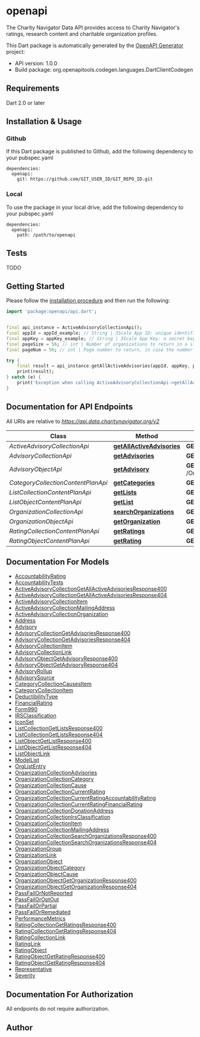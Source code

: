 # openapi
The Charity Navigator Data API provides access to Charity Navigator's
ratings, research content and charitable organization profiles.

This Dart package is automatically generated by the [OpenAPI Generator](https://openapi-generator.tech) project:

- API version: 1.0.0
- Build package: org.openapitools.codegen.languages.DartClientCodegen

## Requirements

Dart 2.0 or later

## Installation & Usage

### Github
If this Dart package is published to Github, add the following dependency to your pubspec.yaml
```
dependencies:
  openapi:
    git: https://github.com/GIT_USER_ID/GIT_REPO_ID.git
```

### Local
To use the package in your local drive, add the following dependency to your pubspec.yaml
```
dependencies:
  openapi:
    path: /path/to/openapi
```

## Tests

TODO

## Getting Started

Please follow the [installation procedure](#installation--usage) and then run the following:

```dart
import 'package:openapi/api.dart';


final api_instance = ActiveAdvisoryCollectionApi();
final appId = appId_example; // String | 3Scale App ID: unique identifier for an application registered in the Charity Navigator  developer portal.
final appKey = appKey_example; // String | 3Scale App Key: a secret key to authenticate the assigned App ID.
final pageSize = 56; // int | Number of organizations to return in a single response message. Used in combination with `pageNum` for paged responses. Default value is 100.  If specified, must be an integer value between 1 and 1,000.
final pageNum = 56; // int | Page number to return, in case the number of available objects in the result set is greater than the specified or default `pageSize`. Default value is 1. If the value of pageNum is greater than the number of pages in the result set, the method will return a 404 error. If the requested starting position, computed as `((pageNum-1) * pageSize) + 1`, is greater than the maximum supported result size of 10,000 objects, the method will return a 400 error.

try {
    final result = api_instance.getAllActiveAdvisories(appId, appKey, pageSize, pageNum);
    print(result);
} catch (e) {
    print('Exception when calling ActiveAdvisoryCollectionApi->getAllActiveAdvisories: $e\n');
}

```

## Documentation for API Endpoints

All URIs are relative to *https://api.data.charitynavigator.org/v2*

Class | Method | HTTP request | Description
------------ | ------------- | ------------- | -------------
*ActiveAdvisoryCollectionApi* | [**getAllActiveAdvisories**](doc//ActiveAdvisoryCollectionApi.md#getallactiveadvisories) | **GET** /Advisory | 
*AdvisoryCollectionApi* | [**getAdvisories**](doc//AdvisoryCollectionApi.md#getadvisories) | **GET** /Organizations/{ein}/Advisories | 
*AdvisoryObjectApi* | [**getAdvisory**](doc//AdvisoryObjectApi.md#getadvisory) | **GET** /Organizations/{ein}/Advisories/{AdvisoryID} | 
*CategoryCollectionContentPlanApi* | [**getCategories**](doc//CategoryCollectionContentPlanApi.md#getcategories) | **GET** /Categories | 
*ListCollectionContentPlanApi* | [**getLists**](doc//ListCollectionContentPlanApi.md#getlists) | **GET** /Lists | 
*ListObjectContentPlanApi* | [**getList**](doc//ListObjectContentPlanApi.md#getlist) | **GET** /Lists/{ListID} | 
*OrganizationCollectionApi* | [**searchOrganizations**](doc//OrganizationCollectionApi.md#searchorganizations) | **GET** /Organizations | 
*OrganizationObjectApi* | [**getOrganization**](doc//OrganizationObjectApi.md#getorganization) | **GET** /Organizations/{ein} | 
*RatingCollectionContentPlanApi* | [**getRatings**](doc//RatingCollectionContentPlanApi.md#getratings) | **GET** /Organizations/{ein}/Ratings | 
*RatingObjectContentPlanApi* | [**getRating**](doc//RatingObjectContentPlanApi.md#getrating) | **GET** /Organizations/{ein}/Ratings/{RatingID} | 


## Documentation For Models

 - [AccountabilityRating](doc//AccountabilityRating.md)
 - [AccountabilityTests](doc//AccountabilityTests.md)
 - [ActiveAdvisoryCollectionGetAllActiveAdvisoriesResponse400](doc//ActiveAdvisoryCollectionGetAllActiveAdvisoriesResponse400.md)
 - [ActiveAdvisoryCollectionGetAllActiveAdvisoriesResponse404](doc//ActiveAdvisoryCollectionGetAllActiveAdvisoriesResponse404.md)
 - [ActiveAdvisoryCollectionItem](doc//ActiveAdvisoryCollectionItem.md)
 - [ActiveAdvisoryCollectionMailingAddress](doc//ActiveAdvisoryCollectionMailingAddress.md)
 - [ActiveAdvisoryCollectionOrganization](doc//ActiveAdvisoryCollectionOrganization.md)
 - [Address](doc//Address.md)
 - [Advisory](doc//Advisory.md)
 - [AdvisoryCollectionGetAdvisoriesResponse400](doc//AdvisoryCollectionGetAdvisoriesResponse400.md)
 - [AdvisoryCollectionGetAdvisoriesResponse404](doc//AdvisoryCollectionGetAdvisoriesResponse404.md)
 - [AdvisoryCollectionItem](doc//AdvisoryCollectionItem.md)
 - [AdvisoryCollectionLink](doc//AdvisoryCollectionLink.md)
 - [AdvisoryObjectGetAdvisoryResponse400](doc//AdvisoryObjectGetAdvisoryResponse400.md)
 - [AdvisoryObjectGetAdvisoryResponse404](doc//AdvisoryObjectGetAdvisoryResponse404.md)
 - [AdvisoryRollup](doc//AdvisoryRollup.md)
 - [AdvisorySource](doc//AdvisorySource.md)
 - [CategoryCollectionCausesItem](doc//CategoryCollectionCausesItem.md)
 - [CategoryCollectionItem](doc//CategoryCollectionItem.md)
 - [DeductibilityType](doc//DeductibilityType.md)
 - [FinancialRating](doc//FinancialRating.md)
 - [Form990](doc//Form990.md)
 - [IRSClassification](doc//IRSClassification.md)
 - [IconSet](doc//IconSet.md)
 - [ListCollectionGetListsResponse400](doc//ListCollectionGetListsResponse400.md)
 - [ListCollectionGetListsResponse404](doc//ListCollectionGetListsResponse404.md)
 - [ListObjectGetListResponse400](doc//ListObjectGetListResponse400.md)
 - [ListObjectGetListResponse404](doc//ListObjectGetListResponse404.md)
 - [ListObjectLink](doc//ListObjectLink.md)
 - [ModelList](doc//ModelList.md)
 - [OrgListEntry](doc//OrgListEntry.md)
 - [OrganizationCollectionAdvisories](doc//OrganizationCollectionAdvisories.md)
 - [OrganizationCollectionCategory](doc//OrganizationCollectionCategory.md)
 - [OrganizationCollectionCause](doc//OrganizationCollectionCause.md)
 - [OrganizationCollectionCurrentRating](doc//OrganizationCollectionCurrentRating.md)
 - [OrganizationCollectionCurrentRatingAccountabilityRating](doc//OrganizationCollectionCurrentRatingAccountabilityRating.md)
 - [OrganizationCollectionCurrentRatingFinancialRating](doc//OrganizationCollectionCurrentRatingFinancialRating.md)
 - [OrganizationCollectionDonationAddress](doc//OrganizationCollectionDonationAddress.md)
 - [OrganizationCollectionIrsClassification](doc//OrganizationCollectionIrsClassification.md)
 - [OrganizationCollectionItem](doc//OrganizationCollectionItem.md)
 - [OrganizationCollectionMailingAddress](doc//OrganizationCollectionMailingAddress.md)
 - [OrganizationCollectionSearchOrganizationsResponse400](doc//OrganizationCollectionSearchOrganizationsResponse400.md)
 - [OrganizationCollectionSearchOrganizationsResponse404](doc//OrganizationCollectionSearchOrganizationsResponse404.md)
 - [OrganizationGroup](doc//OrganizationGroup.md)
 - [OrganizationLink](doc//OrganizationLink.md)
 - [OrganizationObject](doc//OrganizationObject.md)
 - [OrganizationObjectCategory](doc//OrganizationObjectCategory.md)
 - [OrganizationObjectCause](doc//OrganizationObjectCause.md)
 - [OrganizationObjectGetOrganizationResponse400](doc//OrganizationObjectGetOrganizationResponse400.md)
 - [OrganizationObjectGetOrganizationResponse404](doc//OrganizationObjectGetOrganizationResponse404.md)
 - [PassFailOrNotReported](doc//PassFailOrNotReported.md)
 - [PassFailOrOptOut](doc//PassFailOrOptOut.md)
 - [PassFailOrPartial](doc//PassFailOrPartial.md)
 - [PassFailOrRemediated](doc//PassFailOrRemediated.md)
 - [PerformanceMetrics](doc//PerformanceMetrics.md)
 - [RatingCollectionGetRatingsResponse400](doc//RatingCollectionGetRatingsResponse400.md)
 - [RatingCollectionGetRatingsResponse404](doc//RatingCollectionGetRatingsResponse404.md)
 - [RatingCollectionLink](doc//RatingCollectionLink.md)
 - [RatingLink](doc//RatingLink.md)
 - [RatingObject](doc//RatingObject.md)
 - [RatingObjectGetRatingResponse400](doc//RatingObjectGetRatingResponse400.md)
 - [RatingObjectGetRatingResponse404](doc//RatingObjectGetRatingResponse404.md)
 - [Representative](doc//Representative.md)
 - [Severity](doc//Severity.md)


## Documentation For Authorization

 All endpoints do not require authorization.


## Author



